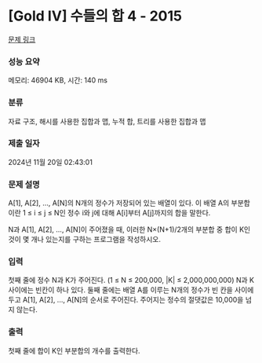 # [Gold IV] 수들의 합 4 - 2015 

[문제 링크](https://www.acmicpc.net/problem/2015) 

### 성능 요약

메모리: 46904 KB, 시간: 140 ms

### 분류

자료 구조, 해시를 사용한 집합과 맵, 누적 합, 트리를 사용한 집합과 맵

### 제출 일자

2024년 11월 20일 02:43:01

### 문제 설명

<p>A[1], A[2], ..., A[N]의 N개의 정수가 저장되어 있는 배열이 있다. 이 배열 A의 부분합이란 1 ≤ i ≤ j ≤ N인 정수 i와 j에 대해 A[i]부터 A[j]까지의 합을 말한다.</p>

<p>N과 A[1], A[2], ..., A[N]이 주어졌을 때, 이러한 N×(N+1)/2개의 부분합 중 합이 K인 것이 몇 개나 있는지를 구하는 프로그램을 작성하시오.</p>

### 입력 

 <p>첫째 줄에 정수 N과 K가 주어진다. (1 ≤ N ≤ 200,000, |K| ≤ 2,000,000,000) N과 K 사이에는 빈칸이 하나 있다. 둘째 줄에는 배열 A를 이루는 N개의 정수가 빈 칸을 사이에 두고 A[1], A[2], ..., A[N]의 순서로 주어진다. 주어지는 정수의 절댓값은 10,000을 넘지 않는다.</p>

### 출력 

 <p>첫째 줄에 합이 K인 부분합의 개수를 출력한다.</p>

